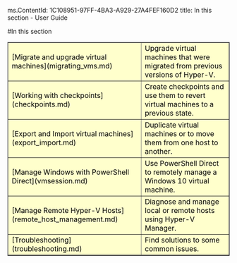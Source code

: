ms.ContentId: 1C108951-97FF-4BA3-A929-27A4FEF160D2
title: In this section - User Guide

#In this section

<table border="1" style="background-color:FFFFCC;border-collapse:collapse;border:1px solid FFCC00;color:000000;width:100%" cellpadding="15" cellspacing="3">
  <tr>
    <td caps_internal_Id="b8b7bf1a-32fc-4ea3-a4f1-8c4a4b3d5207">
[Migrate and upgrade virtual machines](migrating_vms.md) </td>
    <td caps_internal_Id="b1e4c2a1-0f52-4878-916d-75269d7a1bb4">Upgrade virtual machines that were migrated from previous versions of Hyper-V.</td>
  </tr>
  <tr>
    <td caps_internal_Id="3d5ffffa-023f-4b5f-8bc0-a443426ecec0">
[Working with checkpoints](checkpoints.md) </td>
    <td caps_internal_Id="2654306c-d893-4626-9cb8-ce376b795724">Create checkpoints and use them to revert virtual machines to a previous state.</td>
  </tr>
  <tr>
    <td caps_internal_Id="8381c8a2-21e6-47f1-8734-918b09a5230f">
[Export and Import virtual machines](export_import.md) </td>
    <td caps_internal_Id="563ac685-4b44-4226-b454-9e0b4fbf7506">Duplicate virtual machines or to move them from one host to another. </td>
  </tr>
  <tr>
    <td caps_internal_Id="430b0c6f-3db0-4b8d-b681-95fff0102f9e">
[Manage Windows with PowerShell Direct](vmsession.md) </td>
    <td caps_internal_Id="07f4a631-e06d-4d57-8a32-b3ab435419d2">Use PowerShell Direct to remotely manage a Windows 10 virtual machine. </td>
  </tr>
  <tr>
    <td caps_internal_Id="2018af10-09d3-4563-a90c-27b6a2d09053">
[Manage Remote Hyper-V Hosts](remote_host_management.md) </td>
    <td caps_internal_Id="ef9b4682-a167-4670-b9cb-27419fa80982"> Diagnose and manage local or remote hosts using Hyper-V Manager. </td>
  </tr>
  <tr>
    <td caps_internal_Id="98d92088-cc10-43c0-b3ac-ee6e89130df7">
[Troubleshooting](troubleshooting.md) </td>
    <td caps_internal_Id="e547df0f-cc2e-4f2d-a89c-e51b1c61c333"> Find solutions to some common issues. </td>
  </tr>
</table>


